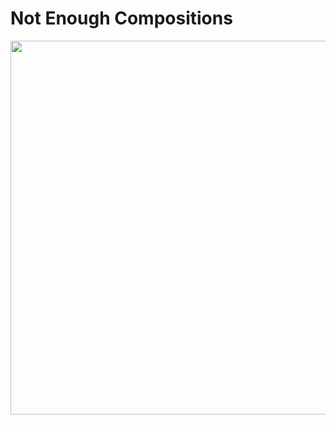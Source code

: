 
Not Enough Compositions
================================================================================

<img src="https://raw.github.com/wcaokaze/NotEnoughCompositions/master/photo.jpg" width="598px">
